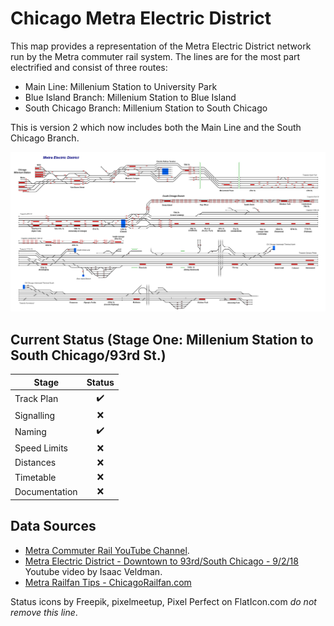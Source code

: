 # Chicago Metra Electric District

This map provides a representation of the Metra Electric District network run by the Metra commuter rail system. The lines are for the most part electrified and consist of three routes:

* Main Line: Millenium Station to University Park
* Blue Island Branch: Millenium Station to Blue Island
* South Chicago Branch: Millenium Station to South Chicago

This is version 2 which now includes both the Main Line and the South Chicago Branch.

![Image of Current State of Map](Images/Metra_Electric.bmp)

## Current Status (Stage One: Millenium Station to South Chicago/93rd St.)

| Stage         | Status        |
| ------------- |:-------------:|
| Track Plan     | :heavy_check_mark: |
| Signalling      | :x:      |
| Naming | :heavy_check_mark:      |
| Speed Limits | :x: |
| Distances | :x: |
| Timetable | :x: |
| Documentation | :x: |


## Data Sources

- [Metra Commuter Rail YouTube Channel](https://www.youtube.com/channel/UCkVENT4jX8WtozQUiV4vVWA).
- [Metra Electric District - Downtown to 93rd/South Chicago - 9/2/18](https://www.youtube.com/watch?v=VZAoIFEEVbY&t=1400s) Youtube video by Isaac Veldman.
- [Metra Railfan Tips - ChicagoRailfan.com](https://www.chicagorailfan.com/tipmetra.html)

Status icons by Freepik, pixelmeetup, Pixel Perfect on FlatIcon.com *do not remove this line*.
